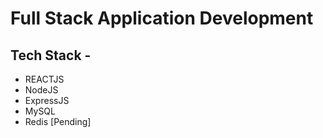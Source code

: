 # Full Stack Application Development

## Tech Stack -
- REACTJS
- NodeJS
- ExpressJS
- MySQL
- Redis [Pending]
